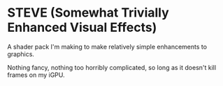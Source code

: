 # STEVE (Somewhat Trivially Enhanced Visual Effects)
A shader pack I'm making to make relatively simple enhancements to graphics.

Nothing fancy, nothing too horribly complicated, so long as it doesn't kill frames on my iGPU.